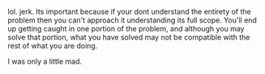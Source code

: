 lol. jerk. Its important because if your dont understand the entirety of the problem then you can't approach it understanding its full scope. You'll end up getting caught in one portion of the problem, and although you may solve that portion, what you have solved may not be compatible with the rest of what you are doing.

I was only a little mad. 

<!--
Thanks for reading the diagnostic in its entirety.  If you're reading this,
happy April Fool's Day.  Delete this entire file and write a short explanation
of why it's important to read things carefully and in their entirety.

Bonus: Tell me how upset you are with me becuase you had to do this

Shhhh, don't tell your classmates...
 -->
